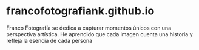 # francofotografiank.github.io
Franco Fotografía se dedica a capturar momentos únicos con una perspectiva artística. He aprendido que cada imagen cuenta una historia y refleja la esencia de cada persona
